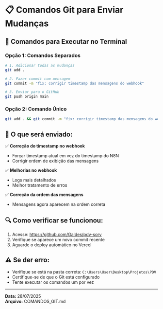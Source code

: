 # 📋 Comandos Git para Enviar Mudanças

## 🚀 Comandos para Executar no Terminal

### **Opção 1: Comandos Separados**

```bash
# 1. Adicionar todas as mudanças
git add .

# 2. Fazer commit com mensagem
git commit -m "fix: corrigir timestamp das mensagens do webhook"

# 3. Enviar para o GitHub
git push origin main
```

### **Opção 2: Comando Único**

```bash
git add . && git commit -m "fix: corrigir timestamp das mensagens do webhook" && git push origin main
```

## 📝 O que será enviado:

✅ **Correção do timestamp no webhook**
- Forçar timestamp atual em vez do timestamp do N8N
- Corrigir ordem de exibição das mensagens

✅ **Melhorias no webhook**
- Logs mais detalhados
- Melhor tratamento de erros

✅ **Correção da ordem das mensagens**
- Mensagens agora aparecem na ordem correta

## 🔍 Como verificar se funcionou:

1. Acesse: https://github.com/Galdes/pdv-sorv
2. Verifique se aparece um novo commit recente
3. Aguarde o deploy automático no Vercel

## ⚠️ Se der erro:

- Verifique se está na pasta correta: `C:\Users\User\Desktop\Projetos\PDV`
- Certifique-se de que o Git está configurado
- Tente executar os comandos um por vez

---
**Data:** 28/07/2025  
**Arquivo:** COMANDOS_GIT.md 